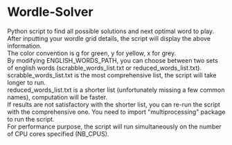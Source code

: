 # Wordle-Solver
Python script to find all possible solutions and next optimal word to play.\
After inputting your wordle grid details, the script will display the above information.\
The color convention is g for green, y for yellow, x for grey.\
By modifying ENGLISH_WORDS_PATH, you can choose between two sets of english words (scrabble_words_list.txt or reduced_words_list.txt).\
scrabble_words_list.txt is the most comprehensive list, the script will take longer to run.\
reduced_words_list.txt is a shorter list (unfortunately missing a few common names), computation will be faster.\
If results are not satisfactory with the shorter list, you can re-run the script with the comprehensive one.
You need to import "multiprocessing" package to run the script.\
For performance purpose, the script will run simultaneously on the number of CPU cores specified (NB_CPUS).
